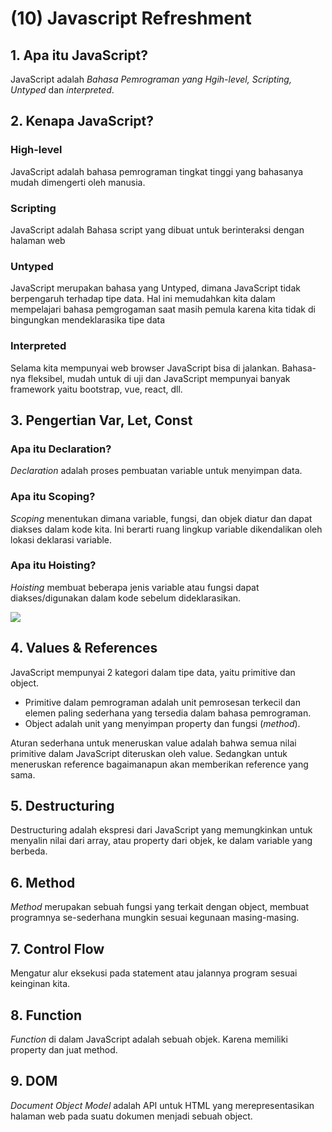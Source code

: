 # (10) Javascript Refreshment

## 1. Apa itu JavaScript?

JavaScript adalah _Bahasa Pemrograman yang Hgih-level, Scripting, Untyped_ dan _interpreted_.

## 2. Kenapa JavaScript?

### High-level

JavaScript adalah bahasa pemrograman tingkat tinggi yang bahasanya mudah dimengerti oleh manusia.

### Scripting

JavaScript adalah Bahasa script yang dibuat untuk berinteraksi dengan halaman web

### Untyped

JavaScript merupakan bahasa yang Untyped, dimana JavaScript tidak berpengaruh terhadap tipe data. Hal ini memudahkan kita dalam mempelajari bahasa pemgrogaman saat masih pemula karena kita tidak di bingungkan mendeklarasika tipe data

### Interpreted

Selama kita mempunyai web browser JavaScript bisa di jalankan. Bahasa-nya fleksibel, mudah untuk di uji dan JavaScript mempunyai banyak framework yaitu bootstrap, vue, react, dll.

## 3. Pengertian Var, Let, Const

### Apa itu Declaration?

_Declaration_ adalah proses pembuatan variable untuk menyimpan data.

### Apa itu Scoping?

_Scoping_ menentukan dimana variable, fungsi, dan objek diatur dan dapat diakses dalam kode kita. Ini berarti ruang lingkup variable dikendalikan oleh lokasi deklarasi variable.

### Apa itu Hoisting?

_Hoisting_ membuat beberapa jenis variable atau fungsi dapat diakses/digunakan dalam kode sebelum dideklarasikan.

![](https://scontent.fcgk37-2.fna.fbcdn.net/v/t39.30808-6/333813953_471739141704639_2024365460294031236_n.jpg?_nc_cat=104&ccb=1-7&_nc_sid=730e14&_nc_ohc=lN0qITGA0ZMAX8sdKmN&_nc_ht=scontent.fcgk37-2.fna&oh=00_AfDeVYCmNOcfSqbOaJhsYJBam1hHSNVlpoK-vPr74sBupA&oe=64012C1B)

## 4. Values & References

JavaScript mempunyai 2 kategori dalam tipe data, yaitu primitive dan object.

- Primitive dalam pemrograman adalah unit pemrosesan terkecil dan elemen paling sederhana yang tersedia dalam bahasa pemrograman.
- Object adalah unit yang menyimpan property dan fungsi (_method_).

Aturan sederhana untuk meneruskan value adalah bahwa semua nilai primitive dalam JavaScript diteruskan oleh value. Sedangkan untuk meneruskan reference bagaimanapun akan memberikan reference yang sama.

## 5. Destructuring

Destructuring adalah ekspresi dari JavaScript yang memungkinkan untuk menyalin nilai dari array, atau property dari objek, ke dalam variable yang berbeda.

## 6. Method

_Method_ merupakan sebuah fungsi yang terkait dengan object, membuat programnya se-sederhana mungkin sesuai kegunaan masing-masing.

## 7. Control Flow

Mengatur alur eksekusi pada statement atau jalannya program sesuai keinginan kita.

## 8. Function

_Function_ di dalam JavaScript adalah sebuah objek. Karena memiliki property dan juat method.

## 9. DOM

_Document Object Model_ adalah API untuk HTML yang merepresentasikan halaman web pada suatu dokumen menjadi sebuah object.
